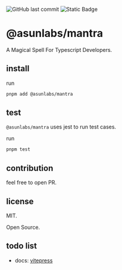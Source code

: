 ![GitHub last commit](https://img.shields.io/github/last-commit/asunlabs/mantra)
![Static Badge](https://img.shields.io/badge/Is_Jake_Working_On_This_Now-Yes-green)

# @asunlabs/mantra

A Magical Spell For Typescript Developers.

## install

run

```sh
pnpm add @asunlabs/mantra
```

## test

`@asunlabs/mantra` uses jest to run test cases.

run

```sh
pnpm test
```

## contribution

feel free to open PR.

## license

MIT.

Open Source.

## todo list

- docs: [vitepress](https://vitepress.dev/)
